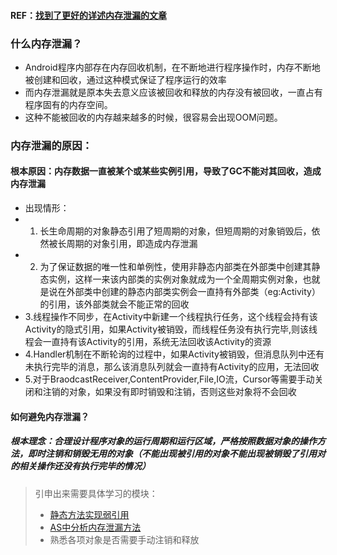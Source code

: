 #### REF：[找到了更好的详述内存泄漏的文章](https://github.com/GeniusVJR/LearningNotes/blob/master/Part1/Android/Android%E5%86%85%E5%AD%98%E6%B3%84%E6%BC%8F%E6%80%BB%E7%BB%93.md)

### 什么内存泄漏？
* Android程序内部存在内存回收机制，在不断地进行程序操作时，内存不断地被创建和回收，通过这种模式保证了程序运行的效率
* 而内存泄漏就是原本失去意义应该被回收和释放的内存没有被回收，一直占有程序固有的内存空间。
* 这种不能被回收的内存越来越多的时候，很容易会出现OOM问题。

### 内存泄漏的原因：

#### 根本原因：内存数据一直被某个或某些实例引用，导致了GC不能对其回收，造成内存泄漏
* 出现情形：
* 1. 长生命周期的对象静态引用了短周期的对象，但短周期的对象销毁后，依然被长周期的对象引用，即造成内存泄漏
* 2. 为了保证数据的唯一性和单例性，使用非静态内部类在外部类中创建其静态实例，这样一来该内部类的实例对象就成为一个全周期实例对象，也就是说在外部类中创建的静态内部类实例会一直持有外部类（eg:Activity）的引用，该外部类就会不能正常的回收
* 3.线程操作不同步，在Activity中新建一个线程执行任务，这个线程会持有该Activity的隐式引用，如果Activity被销毁，而线程任务没有执行完毕,则该线程会一直持有该Activity的引用，系统无法回收该Activity的资源
* 4.Handler机制在不断轮询的过程中，如果Activity被销毁，但消息队列中还有未执行完毕的消息，那么该消息队列就会一直持有Activity的应用，无法回收
* 5.对于BraodcastReceiver,ContentProvider,File,IO流，Cursor等需要手动关闭和注销的对象，如果没有即时销毁和注销，否则这些对象将不会回收

#### 如何避免内存泄漏？
##### 根本理念：合理设计程序对象的运行周期和运行区域，严格按照数据对象的操作方法，即时注销和销毁无用的对象（不能出现被引用的对象不能出现被销毁了引用对的相关操作还没有执行完毕的情况）

> 引申出来需要具体学习的模块：
> * [静态方法实现弱引用](http://blog.csdn.net/watermusicyes/article/details/45898793)
> * [AS中分析内存泄漏方法](http://www.jianshu.com/p/c49f778e7acf)
> * 熟悉各项对象是否需要手动注销和释放
